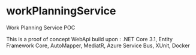 # workPlanningService
Work Planning Service POC

This is a proof of concept WebApi build upon : .NET Core 3.1, Entity Framework Core, AutoMapper, MediatR, Azure Service Bus, XUnit, Docker
